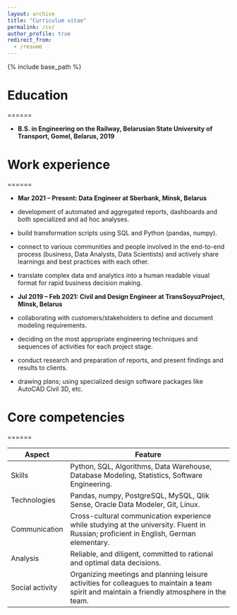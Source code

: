```yaml
---
layout: archive
title: "Curriculum vitae"
permalink: /cv/
author_profile: true
redirect_from:
  - /resume
---
```


{% include base_path %}


# Education
======
* **B.S. in Engineering on the Railway, Belarusian State University of Transport, Gomel, Belarus, 2019**


# Work experience
======
* **Mar 2021 – Present: Data Engineer at Sberbank, Minsk, Belarus**

* development of automated and aggregated reports, dashboards and both specialized and ad hoc analyses.
* build transformation scripts using SQL and Python (pandas, numpy).
* connect to various communities and people involved in the end-to-end process (business, Data Analysts, Data Scientists) and actively share learnings and best practices with each other.
* translate complex data and analytics into a human readable visual format for rapid business decision making.

* **Jul 2019 – Feb 2021: Civil and Design Engineer at TransSoyuzProject, Minsk, Belarus**

 * сollaborating with customers/stakeholders to define and document  modeling requirements.
 * deciding on the most appropriate engineering techniques and sequences of activities for each project stage.
 * conduct research and preparation of reports, and present findings and results to clients.
 * drawing plans; using specialized design software packages like AutoCAD Civil 3D, etc.



# Core competencies
======

| Aspect | Feature |
| ------ | ------ |
| Skills | Python,  SQL, Algorithms,  Data Warehouse, Database Modeling, Statistics, Software Engineering.|
| Technologies | Pandas, numpy, PostgreSQL, MySQL, Qlik Sense, Oracle Data Modeler, Git, Linux.|
| Communication | Cross-cultural communication experience while studying at the university. Fluent in Russian; proficient in English, German elementary.|
| Analysis | Reliable, and diligent, committed to rational and optimal data decisions. |
| Social activity | Organizing meetings and planning leisure activities for colleagues to maintain a team spirit and maintain a friendly atmosphere in the team. |
